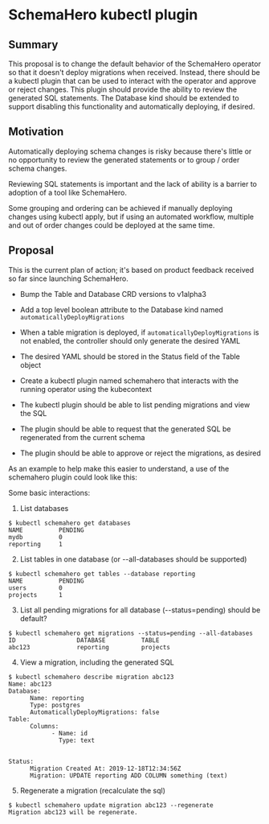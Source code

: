 # SchemaHero kubectl plugin

## Summary

This proposal is to change the default behavior of the SchemaHero operator so that it doesn't deploy migrations when received. Instead, there should be a kubectl plugin that can be used to interact with the operator and approve or reject changes. This plugin should provide the ability to review the generated SQL statements. The Database kind should be extended to support disabling this functionality and automatically deploying, if desired.

## Motivation

Automatically deploying schema changes is risky because there's little or no opportunity to review the generated statements or to group / order schema changes.

Reviewing SQL statements is important and the lack of ability is a barrier to adoption of a tool like SchemaHero.

Some grouping and ordering can be achieved if manually deploying changes using kubectl apply, but if using an automated workflow, multiple and out of order changes could be deployed at the same time.

## Proposal

This is the current plan of action; it's based on product feedback received so far since launching SchemaHero.

- Bump the Table and Database CRD versions to v1alpha3
- Add a top level boolean attribute to the Database kind named `automaticallyDeployMigrations`
- When a table migration is deployed, if `automaticallyDeployMigrations` is not enabled, the controller should only generate the desired YAML
- The desired YAML should be stored in the Status field of the Table object


- Create a kubectl plugin named schemahero that interacts with the running operator using the kubecontext
- The kubectl plugin should be able to list pending migrations and view the SQL
- The plugin should be able to request that the generated SQL be regenerated from the current schema
- The plugin should be able to approve or reject the migrations, as desired

As an example to help make this easier to understand, a use of the schemahero plugin could look like this:

Some basic interactions:

1. List databases
```shell
$ kubectl schemahero get databases
NAME          PENDING
mydb          0
reporting     1
```

2. List tables in one database (or --all-databases should be supported)
```shell
$ kubectl schemahero get tables --database reporting
NAME          PENDING
users         0
projects      1
```

3. List all pending migrations for all database (--status=pending) should be default?
```shell
$ kubectl schemahero get migrations --status=pending --all-databases
ID                 DATABASE          TABLE
abc123             reporting         projects
```

4. View a migration, including the generated SQL
```shell
$ kubectl schemahero describe migration abc123
Name: abc123
Database:
      Name: reporting
      Type: postgres
      AutomaticallyDeployMigrations: false
Table:
      Columns:
            - Name: id
              Type: text


Status:
      Migration Created At: 2019-12-18T12:34:56Z
      Migration: UPDATE reporting ADD COLUMN something (text)
```

5. Regenerate a migration (recalculate the sql)
```shell
$ kubectl schemahero update migration abc123 --regenerate
Migration abc123 will be regenerate.
```

